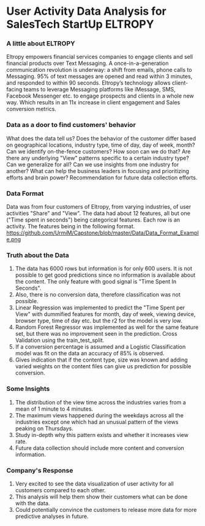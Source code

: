 # User Activity Data Analysis for SalesTech StartUp ELTROPY

### A little about ELTROPY
Eltropy empowers financial services companies to engage clients and sell financial products over Text Messaging.
A once-in-a-generation communication revolution is underway: a shift from emails, phone calls to Messaging. 95% of text messages are opened and read within 3 minutes, and responded to within 90 seconds.
Eltropy’s technology allows client-facing teams to leverage Messaging platforms like iMessage, SMS, Facebook Messenger etc. to engage prospects and clients in a whole new way. Which results in an 11x increase in client engagement and Sales conversion metrics.

### Data as a door to find customers' behavior
What does the data tell us?
Does the behavior of the customer differ based on geographical locations, industry type, time of day, day of week, month?
Can we identify on-the-fence customers? How soon can we do that?
Are there any underlying "View" patterns specific to a certain industry type? Can we generalize for all?
Can we use insights from one industry for another?
What can help the business leaders in focusing and prioritizing efforts and brain power?
Recommendation for future data collection efforts.

### Data Format
Data was from four customers of Eltropy, from varying industries, of user activities "Share" and "View". The data had about 12 features, all but one ("Time spent in seconds") being categorical features. Each row is an activity. The features being in the following format.
https://github.com/UrmiM/Capstone/blob/master/Data/Data_Format_Example.png

### Truth about the Data
1. The data has 6000 rows but information is for only 600 users. It is not possible to get good predictions since no information is available about the content. The only feature with good signal is "Time Spent In Seconds".
2. Also, there is no conversion data, therefore classification was not possible.
3. Linear Regression was implemented to predict the "Time Spent per View" with dummified features for month, day of week, viewing device, browser type, time of day etc. but the r2 for the model is very low.
4. Random Forest Regressor was implemented as well for the same feature set, but there was no improvement seen in the prediction. Cross Validation using the train_test_split.
5. If a conversion percentage is assumed and a Logistic Classification model was fit on the data an accuracy of 85% is observed.
6. Gives indication that if the content type, size was known and adding varied weights on the content files can give us prediction for possible conversion.

### Some Insights
1. The distribution of the view time across the industries varies from a mean of 1 minute to 4 minutes.
2. The maximum views happened during the weekdays across all the industries except one which had an unusual pattern of the views peaking on Thursdays.
3. Study in-depth why this pattern exists and whether it increases view rate.
4. Future data collection should include more content and conversion information.

### Company's Response
1. Very excited to see the data visualization of user activity for all customers compared to each other.
2. This analysis will help them show their customers what can be done with the data.
3. Could potentially convince the customers to release more data for more predictive analyses in future.  
